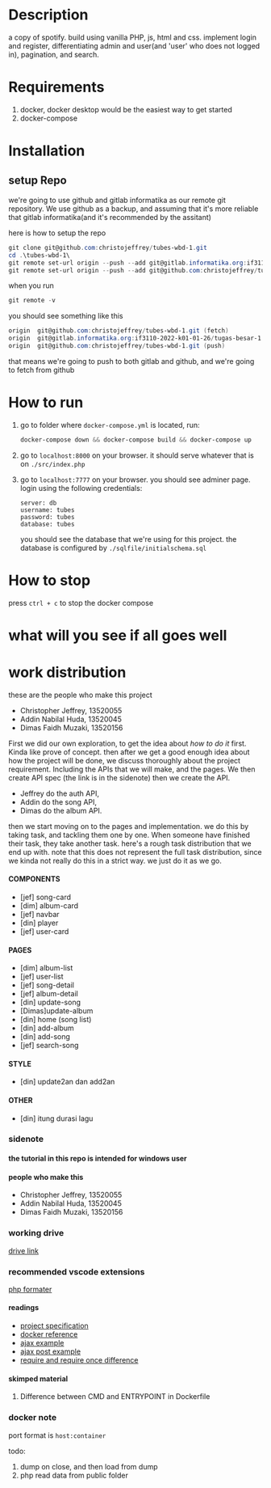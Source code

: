 # Description

a copy of spotify. build using vanilla PHP, js, html and css. implement login and register, differentiating admin and user(and 'user' who does not logged in), pagination, and search.

# Requirements

1. docker, docker desktop would be the easiest way to get started
2. docker-compose

# Installation

## setup Repo

we're going to use github and gitlab informatika as our remote git repository. We use github as a backup, and assuming that it's more reliable that gitlab informatika(and it's recommended by the assitant)

here is how to setup the repo

```powershell
git clone git@github.com:christojeffrey/tubes-wbd-1.git
cd .\tubes-wbd-1\
git remote set-url origin --push --add git@gitlab.informatika.org:if3110-2022-k01-01-26/tugas-besar-1.git
git remote set-url origin --push --add git@github.com:christojeffrey/tubes-wbd-1.git
```

when you run

```powershell
git remote -v
```

you should see something like this

```powershell
origin  git@github.com:christojeffrey/tubes-wbd-1.git (fetch)
origin  git@gitlab.informatika.org:if3110-2022-k01-01-26/tugas-besar-1.git (push)
origin  git@github.com:christojeffrey/tubes-wbd-1.git (push)
```

that means we're going to push to both gitlab and github, and we're going to fetch from github

# How to run

1. go to folder where `docker-compose.yml` is located, run:

   ```powershell
   docker-compose down && docker-compose build && docker-compose up
   ```

2. go to `localhost:8000` on your browser. it should serve whatever that is on `./src/index.php`
3. go to `localhost:7777` on your browser. you should see adminer page. login using the following credentials:

   ```
   server: db
   username: tubes
   password: tubes
   database: tubes
   ```

   you should see the database that we're using for this project. the database is configured by `./sqlfile/initialschema.sql`

# How to stop

press `ctrl + c` to stop the docker compose

# what will you see if all goes well

# work distribution

these are the people who make this project

- Christopher Jeffrey, 13520055
- Addin Nabilal Huda, 13520045
- Dimas Faidh Muzaki, 13520156

First we did our own exploration, to get the idea about _how to do it_ first. Kinda like prove of concept. then after we get a good enough idea about how the project will be done, we discuss thoroughly about the project requirement. Including the APIs that we will make, and the pages. We then create API spec (the link is in the sidenote) then we create the API.

- Jeffrey do the auth API,
- Addin do the song API,
- Dimas do the album API.

then we start moving on to the pages and implementation. we do this by taking task, and tackling them one by one. When someone have finished their task, they take another task. here's a rough task distribution that we end up with. note that this does not represent the full task distribution, since we kinda not really do this in a strict way. we just do it as we go.

#### COMPONENTS

- [jef] song-card
- [dim] album-card
- [jef] navbar
- [din] player
- [jef] user-card

#### PAGES

- [dim] album-list
- [jef] user-list
- [jef] song-detail
- [jef] album-detail
- [din] update-song
- [Dimas]update-album
- [din] home (song list)
- [din] add-album
- [din] add-song
- [jef] search-song

#### STYLE

- [din] update2an dan add2an

#### OTHER

- [din] itung durasi lagu

### sidenote

#### the tutorial in this repo is intended for windows user

#### people who make this

- Christopher Jeffrey, 13520055
- Addin Nabilal Huda, 13520045
- Dimas Faidh Muzaki, 13520156

### working drive

[drive link](https://drive.google.com/drive/folders/1gtFksY_fHIAS5xdsUdHUGRMqDG4VUcrX?usp=sharing)

### recommended vscode extensions

[php formater](https://marketplace.visualstudio.com/items?itemName=rifi2k.format-html-in-php)

#### readings

- [project specification](https://docs.google.com/document/d/1bdYy1bAk6tpwYCZfqUxErCIJuESzfYH-n8ijvaNP_Jg/edit)
- [docker reference](https://www.section.io/engineering-education/dockerized-php-apache-and-mysql-container-development-environment/)
- [ajax example](https://www.w3schools.com/php/php_ajax_php.asp)
- [ajax post example](https://stackoverflow.com/questions/9713058/send-post-data-using-xmlhttprequest)
- [require and require once difference](<https://www.geeksforgeeks.org/difference-between-require-and-require_once-in-php/#:~:text=%3F%3E,-Output%3A&text=The%20require()%20function%20is%20used%20to%20include%20a%20PHP,will%20not%20include%20it%20again.>)

#### skimped material

1. Difference between CMD and ENTRYPOINT in Dockerfile

### docker note

port format is `host:container`

todo:

1. dump on close, and then load from dump
2. php read data from public folder
